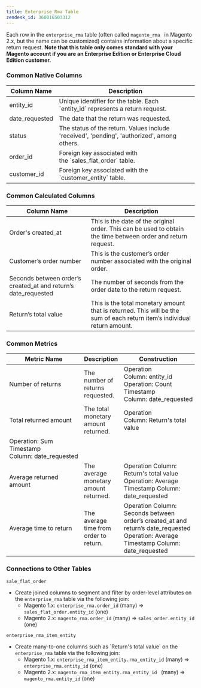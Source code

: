 ```yaml
---
title: Enterprise_Rma Table
zendesk_id: 360016503312
---
```


Each row in the `enterprise_rma` table (often called `magento_rma ` in Magento 2.x, but the name can be customized) contains information about a specific return request. **Note that this table only comes standard with your Magento account if you are an Enterprise Edition or Enterprise Cloud Edition customer.**

### Common Native Columns

|**Column Name**|**Description**|
|---|---|
|entity\_id|Unique identifier for the table. Each \`entity\_id\` represents a return request.|
|date\_requested|The date that the return was requested.|
|status|The status of the return. Values include 'received', 'pending', 'authorized', among others.|
|order\_id|Foreign key associated with the \`sales\_flat\_order\` table.|
|customer\_id|Foreign key associated with the \`customer\_entity\` table.|

### Common Calculated Columns

|**Column Name**|**Description**|
|---|---|
|Order's created\_at|This is the date of the original order. This can be used to obtain the time between order and return request.|
|Customer’s order number|This is the customer’s order number associated with the original order.|
|Seconds between order’s created\_at and return’s date\_requested|The number of seconds from the order date to the return request.|
|Return’s total value|This is the total monetary amount that is returned. This will be the sum of each return item’s individual return amount.|

### Common Metrics

|**Metric Name**|**Description**|**Construction**|
|---|---|---|
|Number of returns|The number of returns requested.|Operation Column: entity\_id<br>Operation: Count<br>Timestamp Column: date\_requested|
|Total returned amount|The total monetary amount returned.|Operation Column: Return's total value<br>
Operation: Sum<br>Timestamp Column: date\_requested|
|Average returned amount|The average monetary amount returned.|Operation Column: Return's total value<br>Operation: Average<br>Timestamp Column: date\_requested|
|Average time to return|The average time from order to return.|Operation Column: Seconds between order’s created\_at and return’s date\_requested<br>Operation: Average<br>Timestamp Column: date\_requested|

### Connections to Other Tables

`sale_flat_order`

* Create joined columns to segment and filter by order-level attributes on the `enterprise_rma` table via the following join:
    * Magento 1.x: `enterprise_rma.order_id` (many) => `sales_flat_order.entity_id` (one)
    * Magento 2.x: `magento_rma.order_id` (many) => `sales_order.entity_id` (one)

`enterprise_rma_item_entity`

* Create many-to-one columns such as \`Return's total value\` on the `enterprise_rma` table via the following join:
    * Magento 1.x: `enterprise_rma_item_entity.rma_entity_id` (many) => `enterprise_rma.entity_id` (one)
    * Magento 2.x: `magento_rma_item_entity.rma_entity_id ` (many) => `magento_rma.entity_id` (one)
